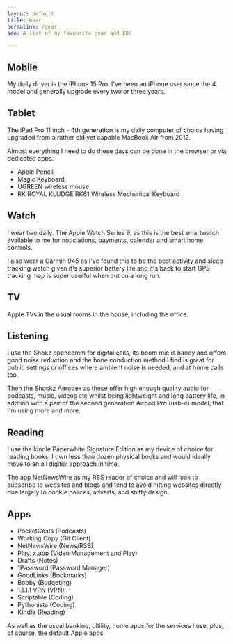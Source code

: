 ```yaml
---
layout: default
title: Gear
permalink: /gear
seo: A list of my favourite gear and EDC

---
```


## Mobile

My daily driver is the iPhone 15 Pro. I've been an iPhone user since the 4 model and generally upgrade every two or three years.


## Tablet

The iPad Pro 11 inch - 4th generation is my daily computer of choice having upgraded from a rather old yet capable MacBook Air from 2012. 

Almost everything I need to do these days can be done in the browser or via dedicated apps.

- Apple Pencil
- Magic Keyboard
- UGREEN wireless mouse
- RK ROYAL KLUDGE RK61 Wireless Mechanical Keyboard

## Watch

I wear two daily. The Apple Watch Series 9, as this is the best smartwatch available to me for noticiations, payments, calendar and smart home controls.

I also wear a Garmin 945 as I've found this to be the best activity and sleep tracking watch given it's superior battery life and it's back to start GPS tracking map is super userful when out on a long run.


## TV

Apple TVs in the usual rooms in the house, including the office.

## Listening

I use the Shokz opencomm for digital calls, its boom mic is handy and offers good noise reduction and the bone conduction method I find is great for public settings or offices where ambient noise is needed, and at home calls too.

Then the Shockz Aeropex as these offer high enough quality audio for podcasts, music, videos etc whilst being lightweight and long battery life, in addtion with a pair of the second generation Airpod Pro (usb-c) model, that I'm using more and more.

## Reading

I use the kindle Paperwhite Signature Edition as my device of choice for reading books, I own less than dozen physical books and would ideally move to an all digitial approach in time.

The app NetNewsWire as my RSS reader of choice and will look to subscribe to websites and blogs and tend to avoid hitting websites directly due largely to cookie polices, adverts, and shitty design.


## Apps
 
- PocketCasts (Podcasts)
- Working Copy (Git Client)
- NetNewsWire (News/RSS)
- Play, x.app (Video Management and Play)
- Drafts (Notes)
- 1Password (Password Manager)
- GoodLinks (Bookmarks)
- Bobby (Budgeting)
- 1.1.1.1 VPN (VPN)
- Scriptable (Coding)
- Pythonista (Coding)
- Kindle (Reading)

As well as the usual banking, ultility, home apps for the services I use, plus, of course, the default Apple apps.
